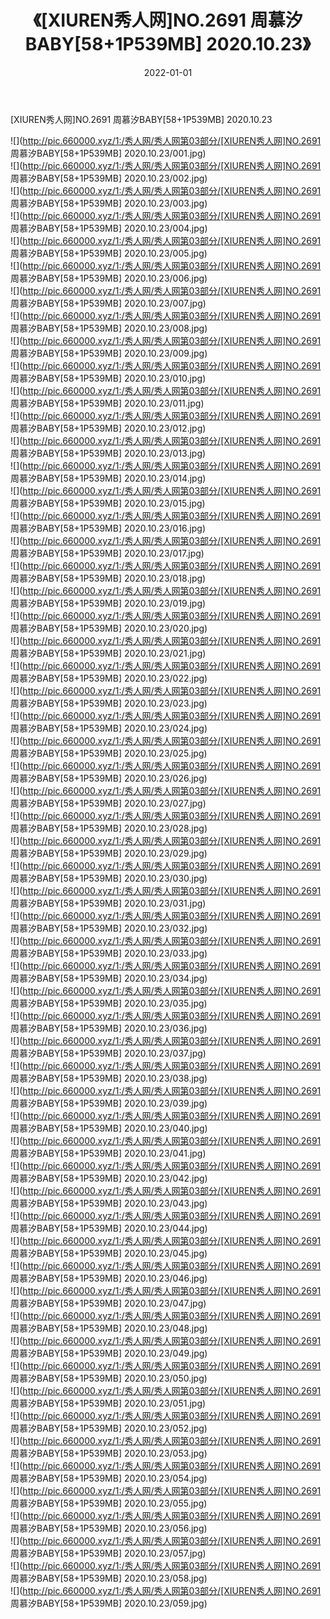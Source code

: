﻿---
layout: post
title:  《[XIUREN秀人网]NO.2691 周慕汐BABY[58+1P539MB] 2020.10.23》
date:   2022-01-01
img: http://pic.660000.xyz/1:/秀人网/秀人网第03部分/[XIUREN秀人网]NO.2691 周慕汐BABY[58+1P539MB] 2020.10.23/000.jpg
categories: [美女, 清纯, 唯美]
---

[XIUREN秀人网]NO.2691 周慕汐BABY[58+1P539MB] 2020.10.23

 ![](http://pic.660000.xyz/1:/秀人网/秀人网第03部分/[XIUREN秀人网]NO.2691 周慕汐BABY[58+1P539MB] 2020.10.23/001.jpg) <br>![](http://pic.660000.xyz/1:/秀人网/秀人网第03部分/[XIUREN秀人网]NO.2691 周慕汐BABY[58+1P539MB] 2020.10.23/002.jpg) <br>![](http://pic.660000.xyz/1:/秀人网/秀人网第03部分/[XIUREN秀人网]NO.2691 周慕汐BABY[58+1P539MB] 2020.10.23/003.jpg) <br>![](http://pic.660000.xyz/1:/秀人网/秀人网第03部分/[XIUREN秀人网]NO.2691 周慕汐BABY[58+1P539MB] 2020.10.23/004.jpg) <br>![](http://pic.660000.xyz/1:/秀人网/秀人网第03部分/[XIUREN秀人网]NO.2691 周慕汐BABY[58+1P539MB] 2020.10.23/005.jpg) <br>![](http://pic.660000.xyz/1:/秀人网/秀人网第03部分/[XIUREN秀人网]NO.2691 周慕汐BABY[58+1P539MB] 2020.10.23/006.jpg) <br>![](http://pic.660000.xyz/1:/秀人网/秀人网第03部分/[XIUREN秀人网]NO.2691 周慕汐BABY[58+1P539MB] 2020.10.23/007.jpg) <br>![](http://pic.660000.xyz/1:/秀人网/秀人网第03部分/[XIUREN秀人网]NO.2691 周慕汐BABY[58+1P539MB] 2020.10.23/008.jpg) <br>![](http://pic.660000.xyz/1:/秀人网/秀人网第03部分/[XIUREN秀人网]NO.2691 周慕汐BABY[58+1P539MB] 2020.10.23/009.jpg) <br>![](http://pic.660000.xyz/1:/秀人网/秀人网第03部分/[XIUREN秀人网]NO.2691 周慕汐BABY[58+1P539MB] 2020.10.23/010.jpg) <br>![](http://pic.660000.xyz/1:/秀人网/秀人网第03部分/[XIUREN秀人网]NO.2691 周慕汐BABY[58+1P539MB] 2020.10.23/011.jpg) <br>![](http://pic.660000.xyz/1:/秀人网/秀人网第03部分/[XIUREN秀人网]NO.2691 周慕汐BABY[58+1P539MB] 2020.10.23/012.jpg) <br>![](http://pic.660000.xyz/1:/秀人网/秀人网第03部分/[XIUREN秀人网]NO.2691 周慕汐BABY[58+1P539MB] 2020.10.23/013.jpg) <br>![](http://pic.660000.xyz/1:/秀人网/秀人网第03部分/[XIUREN秀人网]NO.2691 周慕汐BABY[58+1P539MB] 2020.10.23/014.jpg) <br>![](http://pic.660000.xyz/1:/秀人网/秀人网第03部分/[XIUREN秀人网]NO.2691 周慕汐BABY[58+1P539MB] 2020.10.23/015.jpg) <br>![](http://pic.660000.xyz/1:/秀人网/秀人网第03部分/[XIUREN秀人网]NO.2691 周慕汐BABY[58+1P539MB] 2020.10.23/016.jpg) <br>![](http://pic.660000.xyz/1:/秀人网/秀人网第03部分/[XIUREN秀人网]NO.2691 周慕汐BABY[58+1P539MB] 2020.10.23/017.jpg) <br>![](http://pic.660000.xyz/1:/秀人网/秀人网第03部分/[XIUREN秀人网]NO.2691 周慕汐BABY[58+1P539MB] 2020.10.23/018.jpg) <br>![](http://pic.660000.xyz/1:/秀人网/秀人网第03部分/[XIUREN秀人网]NO.2691 周慕汐BABY[58+1P539MB] 2020.10.23/019.jpg) <br>![](http://pic.660000.xyz/1:/秀人网/秀人网第03部分/[XIUREN秀人网]NO.2691 周慕汐BABY[58+1P539MB] 2020.10.23/020.jpg) <br>![](http://pic.660000.xyz/1:/秀人网/秀人网第03部分/[XIUREN秀人网]NO.2691 周慕汐BABY[58+1P539MB] 2020.10.23/021.jpg) <br>![](http://pic.660000.xyz/1:/秀人网/秀人网第03部分/[XIUREN秀人网]NO.2691 周慕汐BABY[58+1P539MB] 2020.10.23/022.jpg) <br>![](http://pic.660000.xyz/1:/秀人网/秀人网第03部分/[XIUREN秀人网]NO.2691 周慕汐BABY[58+1P539MB] 2020.10.23/023.jpg) <br>![](http://pic.660000.xyz/1:/秀人网/秀人网第03部分/[XIUREN秀人网]NO.2691 周慕汐BABY[58+1P539MB] 2020.10.23/024.jpg) <br>![](http://pic.660000.xyz/1:/秀人网/秀人网第03部分/[XIUREN秀人网]NO.2691 周慕汐BABY[58+1P539MB] 2020.10.23/025.jpg) <br>![](http://pic.660000.xyz/1:/秀人网/秀人网第03部分/[XIUREN秀人网]NO.2691 周慕汐BABY[58+1P539MB] 2020.10.23/026.jpg) <br>![](http://pic.660000.xyz/1:/秀人网/秀人网第03部分/[XIUREN秀人网]NO.2691 周慕汐BABY[58+1P539MB] 2020.10.23/027.jpg) <br>![](http://pic.660000.xyz/1:/秀人网/秀人网第03部分/[XIUREN秀人网]NO.2691 周慕汐BABY[58+1P539MB] 2020.10.23/028.jpg) <br>![](http://pic.660000.xyz/1:/秀人网/秀人网第03部分/[XIUREN秀人网]NO.2691 周慕汐BABY[58+1P539MB] 2020.10.23/029.jpg) <br>![](http://pic.660000.xyz/1:/秀人网/秀人网第03部分/[XIUREN秀人网]NO.2691 周慕汐BABY[58+1P539MB] 2020.10.23/030.jpg) <br>![](http://pic.660000.xyz/1:/秀人网/秀人网第03部分/[XIUREN秀人网]NO.2691 周慕汐BABY[58+1P539MB] 2020.10.23/031.jpg) <br>![](http://pic.660000.xyz/1:/秀人网/秀人网第03部分/[XIUREN秀人网]NO.2691 周慕汐BABY[58+1P539MB] 2020.10.23/032.jpg) <br>![](http://pic.660000.xyz/1:/秀人网/秀人网第03部分/[XIUREN秀人网]NO.2691 周慕汐BABY[58+1P539MB] 2020.10.23/033.jpg) <br>![](http://pic.660000.xyz/1:/秀人网/秀人网第03部分/[XIUREN秀人网]NO.2691 周慕汐BABY[58+1P539MB] 2020.10.23/034.jpg) <br>![](http://pic.660000.xyz/1:/秀人网/秀人网第03部分/[XIUREN秀人网]NO.2691 周慕汐BABY[58+1P539MB] 2020.10.23/035.jpg) <br>![](http://pic.660000.xyz/1:/秀人网/秀人网第03部分/[XIUREN秀人网]NO.2691 周慕汐BABY[58+1P539MB] 2020.10.23/036.jpg) <br>![](http://pic.660000.xyz/1:/秀人网/秀人网第03部分/[XIUREN秀人网]NO.2691 周慕汐BABY[58+1P539MB] 2020.10.23/037.jpg) <br>![](http://pic.660000.xyz/1:/秀人网/秀人网第03部分/[XIUREN秀人网]NO.2691 周慕汐BABY[58+1P539MB] 2020.10.23/038.jpg) <br>![](http://pic.660000.xyz/1:/秀人网/秀人网第03部分/[XIUREN秀人网]NO.2691 周慕汐BABY[58+1P539MB] 2020.10.23/039.jpg) <br>![](http://pic.660000.xyz/1:/秀人网/秀人网第03部分/[XIUREN秀人网]NO.2691 周慕汐BABY[58+1P539MB] 2020.10.23/040.jpg) <br>![](http://pic.660000.xyz/1:/秀人网/秀人网第03部分/[XIUREN秀人网]NO.2691 周慕汐BABY[58+1P539MB] 2020.10.23/041.jpg) <br>![](http://pic.660000.xyz/1:/秀人网/秀人网第03部分/[XIUREN秀人网]NO.2691 周慕汐BABY[58+1P539MB] 2020.10.23/042.jpg) <br>![](http://pic.660000.xyz/1:/秀人网/秀人网第03部分/[XIUREN秀人网]NO.2691 周慕汐BABY[58+1P539MB] 2020.10.23/043.jpg) <br>![](http://pic.660000.xyz/1:/秀人网/秀人网第03部分/[XIUREN秀人网]NO.2691 周慕汐BABY[58+1P539MB] 2020.10.23/044.jpg) <br>![](http://pic.660000.xyz/1:/秀人网/秀人网第03部分/[XIUREN秀人网]NO.2691 周慕汐BABY[58+1P539MB] 2020.10.23/045.jpg) <br>![](http://pic.660000.xyz/1:/秀人网/秀人网第03部分/[XIUREN秀人网]NO.2691 周慕汐BABY[58+1P539MB] 2020.10.23/046.jpg) <br>![](http://pic.660000.xyz/1:/秀人网/秀人网第03部分/[XIUREN秀人网]NO.2691 周慕汐BABY[58+1P539MB] 2020.10.23/047.jpg) <br>![](http://pic.660000.xyz/1:/秀人网/秀人网第03部分/[XIUREN秀人网]NO.2691 周慕汐BABY[58+1P539MB] 2020.10.23/048.jpg) <br>![](http://pic.660000.xyz/1:/秀人网/秀人网第03部分/[XIUREN秀人网]NO.2691 周慕汐BABY[58+1P539MB] 2020.10.23/049.jpg) <br>![](http://pic.660000.xyz/1:/秀人网/秀人网第03部分/[XIUREN秀人网]NO.2691 周慕汐BABY[58+1P539MB] 2020.10.23/050.jpg) <br>![](http://pic.660000.xyz/1:/秀人网/秀人网第03部分/[XIUREN秀人网]NO.2691 周慕汐BABY[58+1P539MB] 2020.10.23/051.jpg) <br>![](http://pic.660000.xyz/1:/秀人网/秀人网第03部分/[XIUREN秀人网]NO.2691 周慕汐BABY[58+1P539MB] 2020.10.23/052.jpg) <br>![](http://pic.660000.xyz/1:/秀人网/秀人网第03部分/[XIUREN秀人网]NO.2691 周慕汐BABY[58+1P539MB] 2020.10.23/053.jpg) <br>![](http://pic.660000.xyz/1:/秀人网/秀人网第03部分/[XIUREN秀人网]NO.2691 周慕汐BABY[58+1P539MB] 2020.10.23/054.jpg) <br>![](http://pic.660000.xyz/1:/秀人网/秀人网第03部分/[XIUREN秀人网]NO.2691 周慕汐BABY[58+1P539MB] 2020.10.23/055.jpg) <br>![](http://pic.660000.xyz/1:/秀人网/秀人网第03部分/[XIUREN秀人网]NO.2691 周慕汐BABY[58+1P539MB] 2020.10.23/056.jpg) <br>![](http://pic.660000.xyz/1:/秀人网/秀人网第03部分/[XIUREN秀人网]NO.2691 周慕汐BABY[58+1P539MB] 2020.10.23/057.jpg) <br>![](http://pic.660000.xyz/1:/秀人网/秀人网第03部分/[XIUREN秀人网]NO.2691 周慕汐BABY[58+1P539MB] 2020.10.23/058.jpg) <br>![](http://pic.660000.xyz/1:/秀人网/秀人网第03部分/[XIUREN秀人网]NO.2691 周慕汐BABY[58+1P539MB] 2020.10.23/059.jpg) <br>